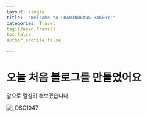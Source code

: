 ```yaml
---
layout: single
title:  "Welcome to CRAM1NBBANG BAKERY!"
categories: Travel
tag:[Japan,Travel]
toc:false
author_profile:false

---
```

# 오늘 처음 블로그를 만들었어요
앞으로 열심히 해보겠습니다.

![_DSC1047](/images/2025-01-30-first/_DSC1047.JPG)
